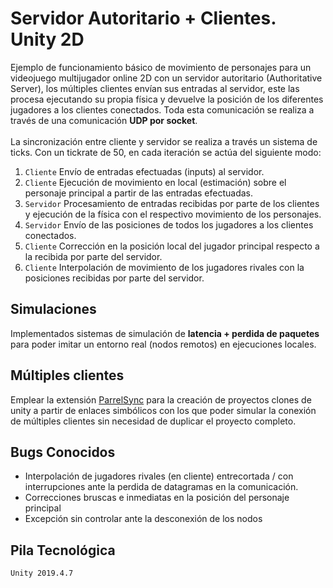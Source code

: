 # Servidor Autoritario + Clientes. Unity 2D

Ejemplo de funcionamiento básico de movimiento de personajes para un videojuego multijugador online 2D con un servidor autoritario (Authoritative Server), los múltiples clientes envían sus entradas al servidor, este las procesa ejecutando su propia física y devuelve la posición de los diferentes jugadores a los clientes conectados. Toda esta comunicación se realiza a través de una comunicación <strong>UDP por socket</strong>.
<br><br>
La sincronización entre cliente y servidor se realiza a través un sistema de ticks. Con un tickrate de 50, en cada iteración se actúa del siguiente modo:
1. `Cliente` Envío de entradas efectuadas (inputs) al servidor.
2. `Cliente` Ejecución de movimiento en local (estimación) sobre el personaje principal a partir de las entradas efectuadas.
3. `Servidor` Procesamiento de entradas recibidas por parte de los clientes y ejecución de la física con el respectivo movimiento de los personajes.
4. `Servidor` Envío de las posiciones de todos los jugadores a los clientes conectados.
5. `Cliente` Corrección en la posición local del jugador principal respecto a la recibida por parte del servidor.
6. `Cliente` Interpolación de movimiento de los jugadores rivales con la posiciones recibidas por parte del servidor.

## Simulaciones
Implementados sistemas de simulación de <strong>latencia + perdida de paquetes</strong> para poder imitar un entorno real (nodos remotos) en ejecuciones locales.


## Múltiples clientes
Emplear la extensión [ParrelSync](https://github.com/VeriorPies/ParrelSync) para la creación de proyectos clones de unity a partir de enlaces simbólicos con los que poder simular la conexión de múltiples clientes sin necesidad de duplicar el proyecto completo.

## Bugs Conocidos
- Interpolación de jugadores rivales (en cliente) entrecortada / con interrupciones ante la perdida de datagramas en la comunicación.
- Correcciones bruscas e inmediatas en la posición del personaje principal
- Excepción sin controlar ante la desconexión de los nodos

## Pila Tecnológica
`Unity 2019.4.7`
